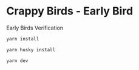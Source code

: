 # Crappy Birds - Early Bird

Early Birds Verification

```bash
yarn install

yarn husky install

yarn dev
```
